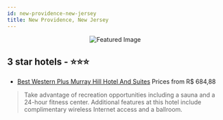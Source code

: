 ```yaml
---
id: new-providence-new-jersey
title: New Providence, New Jersey
---
```


<center><img src="https://i.travelapi.com/hotels/1000000/10000/4600/4584/0107f425_z.jpg" alt="Featured Image" /></center>


##  3 star hotels - ⭐️⭐️⭐️

-    [Best Western Plus Murray Hill Hotel And Suites](https://us.hurb.com/hotels/new-providence/best-western-plus-murray-hill-hotel-and-suites-JNP-JP080796?cmp=18055) Prices from R$ 684,88
   > Take advantage of recreation opportunities including a sauna and a 24-hour fitness center. Additional features at this hotel include complimentary wireless Internet access and a ballroom.
